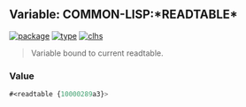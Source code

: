 ## Variable: COMMON-LISP:\*READTABLE\*
[![package](https://img.shields.io/badge/Package-COMMON--LISP-5f9ea0.svg?style=social&colorA=999999)](../) [![type](https://img.shields.io/badge/Type-Variable-5f9ea0.svg?style=social&colorA=999999)](../#variable) [![clhs](https://img.shields.io/badge/CLHS-*READTABLE*-5f9ea0.svg?style=social&colorA=999999)](http://www.lispworks.com/documentation/HyperSpec/Body/v_rdtabl.htm) 

> Variable bound to current readtable.

### Value
```cl
#<readtable {10000289a3}>
```

